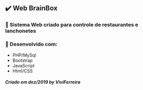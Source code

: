 ## :heavy_check_mark: Web BrainBox
 ### :pizza: Sistema Web criado para controle de restaurantes e lanchonetes
### :speech_balloon: Desenvolvido com:
- PHP/MySql
- Bootstrap
- JavaScript 
- Html/CSS
##### Criado em dez/2019 by ViviFerreira
